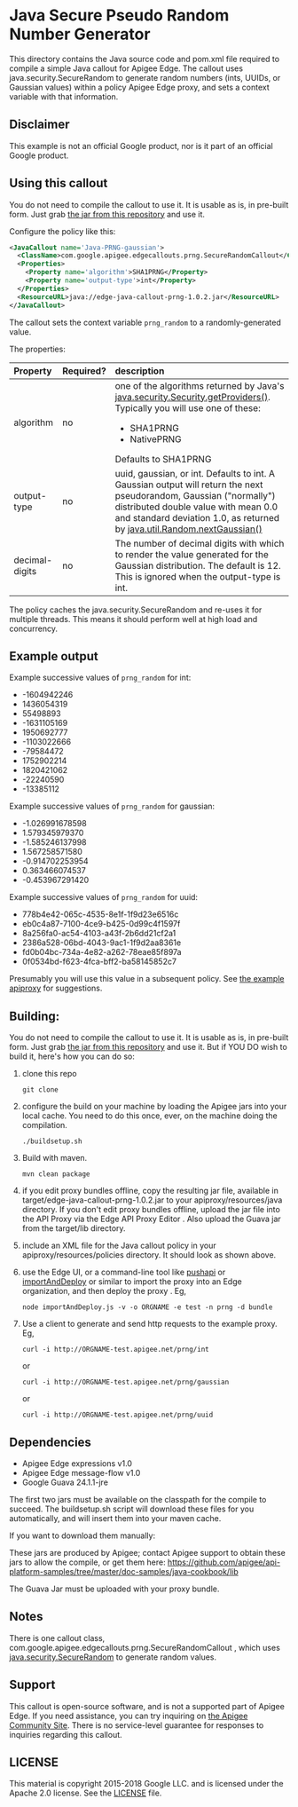 # Java Secure Pseudo Random Number Generator

This directory contains the Java source code and pom.xml file required
to compile a simple Java callout for Apigee Edge. The callout uses
java.security.SecureRandom to generate random numbers (ints, UUIDs, or
Gaussian values) within a policy Apigee Edge proxy, and sets a context
variable with that information.

## Disclaimer

This example is not an official Google product, nor is it part of an official Google product.

## Using this callout

You do not need to compile the callout to use it.
It is usable as is, in pre-built form. Just grab [the jar from this repository](bundle/apiproxy/resources/java/edge-java-callout-prng-1.0.2.jar) and use it.

Configure the policy like this:

```xml
<JavaCallout name='Java-PRNG-gaussian'>
  <ClassName>com.google.apigee.edgecallouts.prng.SecureRandomCallout</ClassName>
  <Properties>
    <Property name='algorithm'>SHA1PRNG</Property>
    <Property name='output-type'>int</Property>
  </Properties>
  <ResourceURL>java://edge-java-callout-prng-1.0.2.jar</ResourceURL>
</JavaCallout>
```

The callout sets the context variable `prng_random` to a randomly-generated value.

The properties:

| Property | Required? | description |
|:---------|:---------|:---------|
| algorithm | no |one of the algorithms returned by Java's [java.security.Security.getProviders()](https://docs.oracle.com/javase/7/docs/api/java/security/Security.html#getProviders()). Typically you will use one of these:<ul><li>SHA1PRNG</li><li>NativePRNG</li></ul> Defaults to SHA1PRNG |
| output-type | no | uuid, gaussian, or int. Defaults to int. A Gaussian output will return the next pseudorandom, Gaussian ("normally") distributed double value with mean 0.0 and standard deviation 1.0, as returned by [java.util.Random.nextGaussian()](https://docs.oracle.com/javase/7/docs/api/java/util/Random.html#nextGaussian()) |
| decimal-digits | no | The number of decimal digits with which to render the value generated for the Gaussian distribution. The default is 12.  This is ignored when the output-type is int. |

The policy caches the java.security.SecureRandom and re-uses it for multiple threads. This means it should perform well at high load and concurrency.


## Example output

Example successive values of `prng_random` for int:
* -1604942246
* 1436054319
* 55498893
* -1631105169
* 1950692777
* -1103022666
* -79584472
* 1752902214
* 1820421062
* -22240590
* -13385112

Example successive values of `prng_random` for gaussian:
* -1.026991678598
* 1.579345979370
* -1.585246137998
* 1.567258571580
* -0.914702253954
* 0.363466074537
* -0.453967291420


Example successive values of `prng_random` for uuid:
* 778b4e42-065c-4535-8e1f-1f9d23e6516c
* eb0c4a87-7100-4ce9-b425-0d99c4f1597f
* 8a256fa0-ac54-4103-a43f-2b6dd21cf2a1
* 2386a528-06bd-4043-9ac1-1f9d2aa8361e
* fd0b04bc-734a-4e82-a262-78eae85f897a
* 0f0534bd-f623-4fca-bff2-ba58145852c7

Presumably you will use this value in a subsequent policy. See [the example apiproxy](bundle/apiproxy/) for suggestions.

## Building:

You do not need to compile the callout to use it.  It is usable as is, in pre-built
form. Just grab [the jar from this
repository](bundle/apiproxy/resources/java/edge-java-callout-prng-1.0.2.jar) and use it.  But
if YOU DO wish to build it, here's how you can do so:

1. clone this repo
   ```
   git clone
   ```

2. configure the build on your machine by loading the Apigee jars into
   your local cache.  You need to do this once, ever, on the machine doing
   the compilation.

   ```
   ./buildsetup.sh
   ```

3. Build with maven.
   ```
   mvn clean package
   ```

4. if you edit proxy bundles offline, copy the resulting jar file, available in
   target/edge-java-callout-prng-1.0.2.jar to your apiproxy/resources/java directory.  If you
   don't edit proxy bundles offline, upload the jar file into the API Proxy via the Edge
   API Proxy Editor . Also upload the Guava jar from the target/lib directory.

5. include an XML file for the Java callout policy in your
   apiproxy/resources/policies directory. It should look as shown above.

6. use the Edge UI, or a command-line tool like [pushapi](https://github.com/carloseberhardt/apiploy) or [importAndDeploy](https://github.com/DinoChiesa/apigee-edge-js/blob/master/examples/importAndDeploy.js) or similar to
   import the proxy into an Edge organization, and then deploy the proxy .
   Eg,
   ```
   node importAndDeploy.js -v -o ORGNAME -e test -n prng -d bundle
   ```

7. Use a client to generate and send http requests to the example proxy. Eg,
   ```
   curl -i http://ORGNAME-test.apigee.net/prng/int
   ```

   or

   ```
   curl -i http://ORGNAME-test.apigee.net/prng/gaussian
   ```

   or

   ```
   curl -i http://ORGNAME-test.apigee.net/prng/uuid
   ```


## Dependencies

- Apigee Edge expressions v1.0
- Apigee Edge message-flow v1.0
- Google Guava 24.1.1-jre

The first two jars must be available on the classpath for the compile to succeed. The
buildsetup.sh script will download these files for you automatically, and will insert
them into your maven cache.

If you want to download them manually:

These jars are produced by Apigee; contact Apigee support to obtain these jars to allow
the compile, or get them here:
https://github.com/apigee/api-platform-samples/tree/master/doc-samples/java-cookbook/lib

The Guava Jar must be uploaded with your proxy bundle.

## Notes

There is one callout class, com.google.apigee.edgecallouts.prng.SecureRandomCallout ,
which uses [java.security.SecureRandom](https://docs.oracle.com/javase/8/docs/api/java/security/SecureRandom.html) to generate random values.

## Support

This callout is open-source software, and is not a supported part of Apigee Edge.
If you need assistance, you can try inquiring on
[the Apigee Community Site](https://community.apigee.com).  There is no service-level
guarantee for responses to inquiries regarding this callout.


## LICENSE

This material is copyright 2015-2018 Google LLC.
and is licensed under the Apache 2.0 license. See the [LICENSE](LICENSE) file.
